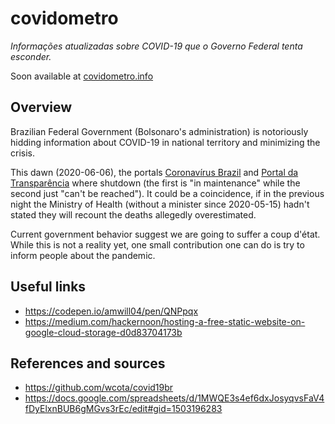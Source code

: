 # covidometro

*Informações atualizadas sobre COVID-19 que o Governo Federal tenta esconder.*

Soon available at [covidometro.info](http://covidometro.info/)


## Overview

Brazilian Federal Government (Bolsonaro's administration) is notoriously hidding information about COVID-19 in national territory and minimizing the crisis.

This dawn (2020-06-06), the portals [Coronavírus Brazil](https://covid.saude.gov.br/) and [Portal da Transparência](http://portaltransparencia.gov.br/) where shutdown (the first is "in maintenance" while the second just "can't be reached"). It could be a coincidence, if in the previous night the Ministry of Health (without a minister since 2020-05-15) hadn't stated they will recount the deaths allegedly overestimated.

Current government behavior suggest we are going to suffer a coup d'état. While this is not a reality yet, one small contribution one can do is try to inform people about the pandemic.


## Useful links

- https://codepen.io/amwill04/pen/QNPpqx
- https://medium.com/hackernoon/hosting-a-free-static-website-on-google-cloud-storage-d0d83704173b


## References and sources

- https://github.com/wcota/covid19br
- https://docs.google.com/spreadsheets/d/1MWQE3s4ef6dxJosyqvsFaV4fDyElxnBUB6gMGvs3rEc/edit#gid=1503196283
